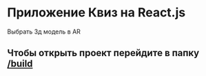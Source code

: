 # Приложение Квиз на React.js

Выбрать 3д модель в AR

## Чтобы открыть проект перейдите в папку [/build](https://lightning8.github.io/quiz-react-app/build/)
